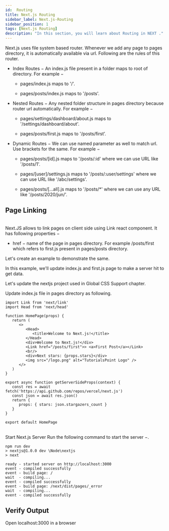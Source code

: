 ```yaml
---
id:  Routing
title: Next.js Routing
sidebar_label: Next.js-Routing
sidebar_position: 1
tags: [Next.js Routing]
description: "In this section, you will learn about Routing in NEXT ."
---
```




Next.js uses file system based router. Whenever we add any page to pages directory, it is automatically available via url. Following are the rules of this router.

- Index Routes − An index.js file present in a folder maps to root of directory. For example −

  - pages/index.js maps to '/'.

  - pages/posts/index.js maps to '/posts'.

- Nested Routes − Any nested folder structure in pages directory because router url automatically. For example −

   - pages/settings/dashboard/about.js maps to '/settings/dashboard/about'.

   - pages/posts/first.js maps to '/posts/first'.

- Dynamic Routes − We can use named parameter as well to match url. Use brackets for the same. For example −

   - pages/posts/[id].js maps to '/posts/:id' where we can use URL like '/posts/1'.

   - pages/[user]/settings.js maps to '/posts/:user/settings' where we can use URL like '/abc/settings'.

   - pages/posts/[...all].js maps to '/posts/*' where we can use any URL like '/posts/2020/jun/'.

## Page Linking
<br/>
Next.JS allows to link pages on client side using Link react component. It has following properties −


- href − name of the page in pages directory. For example /posts/first which refers to first.js present in pages/posts directory.

Let's create an example to demonstrate the same.

In this example, we'll update index.js and first.js page to make a server hit to get data.

Let's update the nextjs project used in Global CSS Support chapter.

Update index.js file in pages directory as following.
```
import Link from 'next/link'
import Head from 'next/head'

function HomePage(props) {
   return (
      <>
         <Head>
            <title>Welcome to Next.js!</title>
         </Head>
         <div>Welcome to Next.js!</div>
         <Link href="/posts/first">> <a>First Post</a></Link>
         <br/>
         <div>Next stars: {props.stars}</div>
         <img src="/logo.png" alt="TutorialsPoint Logo" />
      </>	    
   )
}

export async function getServerSideProps(context) {
   const res = await fetch('https://api.github.com/repos/vercel/next.js')
   const json = await res.json()
   return {
      props: { stars: json.stargazers_count }
   }
}

export default HomePage
```

<br/>
Start Next.js Server
Run the following command to start the server −.
<br/>

```
npm run dev
> nextjs@1.0.0 dev \Node\nextjs
> next

ready - started server on http://localhost:3000
event - compiled successfully
event - build page: /
wait  - compiling...
event - compiled successfully
event - build page: /next/dist/pages/_error
wait  - compiling...
event - compiled successfully
```
## Verify Output

Open localhost:3000 in a browser 
